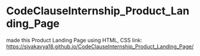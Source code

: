 # CodeClauseInternship_Product_Landing_Page
made this Product Landing Page using HTML, CSS
link: https://sivakavya18.github.io/CodeClauseInternship_Product_Landing_Page/
